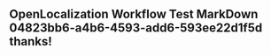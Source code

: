 <properties
ms.topic="hero-topic"
ms.test1="hero-topic"
ms.test2="test"/>

## OpenLocalization Workflow Test MarkDown 04823bb6-a4b6-4593-add6-593ee22d1f5d thanks!

